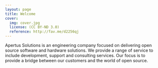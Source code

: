 ```yaml
---
layout: page
title: Welcome
cover:
  img: cover.jpg
  license: (CC BY-ND 3.0)
  reference: http://fav.me/d2256qj
---
```


Apertus Solutions is an engineering company focused on delivering open source software and hardware solutions. We provide a range of service to include development, support and consulting services. Our focus is to provide a bridge between our customers and the world of open source.
